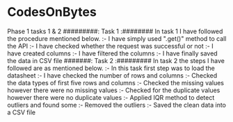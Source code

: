 # CodesOnBytes
Phase 1 tasks 1 &amp; 2
#########:   Task 1   :########
In task 1 I have followed the procedure mentioned below.
:- I have simply used ".get()" method to call the API 
:- I have checked whether the request was successful or not
:- I have created columns 
:- I have filtered the columns
:- I have finally saved the data in CSV file
#######:   Task 2   :#########
In task 2 the steps I have followed are as mentioned below. 
:- In this task first step was to load the datasheet
:- I have checked the number of rows and columns
:- Checked the data types of first five rows and columns
:- Checked the missing values however there were no missing values
:- Checked for the duplicate values however there were no duplicate values
:- Applied IQR method to detect outliers and found some
:- Removed the outliers
:- Saved the clean data into a CSV file
